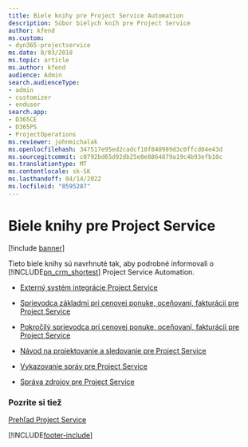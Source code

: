 ```yaml
---
title: Biele knihy pre Project Service Automation
description: Súbor bielych kníh pre Project Service
author: kfend
ms.custom:
- dyn365-projectservice
ms.date: 8/03/2018
ms.topic: article
ms.author: kfend
audience: Admin
search.audienceType:
- admin
- customizer
- enduser
search.app:
- D365CE
- D365PS
- ProjectOperations
ms.reviewer: johnmichalak
ms.openlocfilehash: 347517e95ed2cadcf18f840989d3c0ffcd04e43d
ms.sourcegitcommit: c0792bd65d92db25e0e8864879a19c4b93efb10c
ms.translationtype: MT
ms.contentlocale: sk-SK
ms.lasthandoff: 04/14/2022
ms.locfileid: "8595287"
---
```

# <a name="white-papers-for-project-service"></a>Biele knihy pre Project Service

[!include [banner](../includes/psa-now-project-operations.md)]

Tieto biele knihy sú navrhnuté tak, aby podrobné informovali o [!INCLUDE[pn_crm_shortest](../includes/pn-crm-shortest.md)] Project Service Automation.

-   [Externý systém integrácie Project Service](https://go.microsoft.com/fwlink/?LinkId=825445)

-   [Sprievodca základmi pri cenovej ponuke, oceňovaní, fakturácii pre Project Service](https://go.microsoft.com/fwlink/?LinkId=825241)

-   [Pokročilý sprievodca pri cenovej ponuke, oceňovaní, fakturácii pre Project Service](https://go.microsoft.com/fwlink/?LinkId=825242)

-   [Návod na projektovanie a sledovanie pre Project Service](https://go.microsoft.com/fwlink/?LinkId=825243)

-   [Vykazovanie správ pre Project Service](https://go.microsoft.com/fwlink/?LinkId=825446)

-   [Správa zdrojov pre Project Service](https://go.microsoft.com/fwlink/?LinkId=825244)

### <a name="see-also"></a>Pozrite si tiež
 [Prehľad Project Service](../psa/overview.md)


[!INCLUDE[footer-include](../includes/footer-banner.md)]

